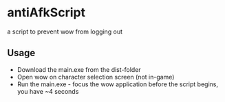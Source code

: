 # antiAfkScript
a script to prevent wow from logging out


## Usage
- Download the main.exe from the dist-folder
- Open wow on character selection screen (not in-game)
- Run the main.exe - focus the wow application before the script begins, you have ~4 seconds
